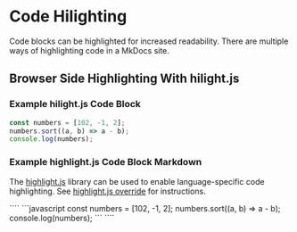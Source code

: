 <style> 
    /* the no_hljs CSS class is used in this documentation page to call out the visual difference between markdown rendered with highlight.js and the original markdown file code snippet */
    .no_hljs span { 
        color: var(--global-font-color) !important;
        font-weight: inherit !important;
    }
</style>

# Code Hilighting

Code blocks can be highlighted for increased readability.  There are multiple ways of highlighting code in a MkDocs site.

## Browser Side Highlighting With hilight.js
### Example hilight.js Code Block

```javascript
const numbers = [102, -1, 2];
numbers.sort((a, b) => a - b);
console.log(numbers);
```

### Example highlight.js Code Block Markdown

The [highlight.js] library can be used to enable language-specific code highlighting.  See [highlight.js override] for instructions.

<div class="no_hljs">
````
```javascript
const numbers = [102, -1, 2];
numbers.sort((a, b) => a - b);
console.log(numbers);
```
````
</div>

[highlight.js]: https://highlightjs.org/
[highlight.js override]: ../../configuration/overrides/highlightjs